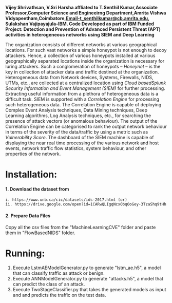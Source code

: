 **Vijey Shrivathsan, V.Sri Harsha affliated to T.Senthil Kumar,Associate Professor,Computer Science and Engineeirng Department,Amrita Vishwa Vidyapeetham,Coimbatore,Email-t_senthilkumar@cb.amrita.edu, Sulakshan Vajipayajula-IBM. Code Developed as part of IBM Funded Project: Detection and Prevention of Advanced Persistent Threat (APT) activities in heterogeneous networks using SIEM and Deep Learning**

The organization consists of different networks at various geographical locations. For such vast networks a simple honeypot is not enough to decoy attackers. Hence, a collection of various honeypots installed at various geographically separated locations inside the organization is necessary for luring attackers. Such a conglomeration of honeypots – *Honeynet* – is the key in collection of attacker data and traffic destined at the organization. Heterogeneous data from Network devices, Systems, Firewalls, NIDS, UTMs, etc., are collected at a centralized location using *Cloud basedSplunk Security Information and Event Management (SIEM)* for further processing. Extracting useful information from a plethora of heterogeneous data is a difficult task. SIEM is supported with a *Correlation Engine* for processing such heterogeneous data. The Correlation Engine is capable of deploying Complex Event Analysis techniques, Data Mining techniques, Deep Learning algorithms, Log Analysis techniques, etc., for searching the presence of attack vectors (or anomalous behaviour). The output of the Correlation Engine can be categorised to rank the output network behaviour in terms of the severity of the data/traffic by using a metric such as *Vulnerability Score*. The dashboard of the SIEM machine is capable of displaying the near real time processing of the various network and host events, network traffic flow statistics, system behaviour, and other properties of the network.

# Installation:

#### 1. Download the dataset from

    i. https://www.unb.ca/cic/datasets/ids-2017.html (or)
    ii. https://drive.google.com/open?id=1CARwQLIgqNcxObqOoGey-3TzaShq9tHh 
#### 2. Prepare Data Files
Copy all the csv files from the "MachineLearningCVE" folder and paste them in "FlowBasedNIDS" folder.

# Running:
1. Execute LstmAEModelGenerator.py to generate "lstm_ae.h5", a model that can classify traffic as attack or benign.
2. Execute ANNModelGenerator.py to generate "attacks.h5", a model that can predict the class of an attack.
3. Execute TwoStageClassifier.py that takes the generated models as input and and predicts the traffic on the test data.
